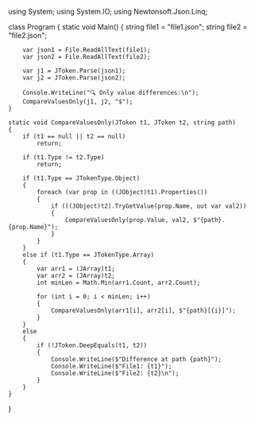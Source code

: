 using System;
using System.IO;
using Newtonsoft.Json.Linq;

class Program
{
    static void Main()
    {
        string file1 = "file1.json";
        string file2 = "file2.json";

        var json1 = File.ReadAllText(file1);
        var json2 = File.ReadAllText(file2);

        var j1 = JToken.Parse(json1);
        var j2 = JToken.Parse(json2);

        Console.WriteLine("🔍 Only value differences:\n");
        CompareValuesOnly(j1, j2, "$");
    }

    static void CompareValuesOnly(JToken t1, JToken t2, string path)
    {
        if (t1 == null || t2 == null)
            return;

        if (t1.Type != t2.Type)
            return;

        if (t1.Type == JTokenType.Object)
        {
            foreach (var prop in ((JObject)t1).Properties())
            {
                if (((JObject)t2).TryGetValue(prop.Name, out var val2))
                {
                    CompareValuesOnly(prop.Value, val2, $"{path}.{prop.Name}");
                }
            }
        }
        else if (t1.Type == JTokenType.Array)
        {
            var arr1 = (JArray)t1;
            var arr2 = (JArray)t2;
            int minLen = Math.Min(arr1.Count, arr2.Count);

            for (int i = 0; i < minLen; i++)
            {
                CompareValuesOnly(arr1[i], arr2[i], $"{path}[{i}]");
            }
        }
        else
        {
            if (!JToken.DeepEquals(t1, t2))
            {
                Console.WriteLine($"Difference at path {path}");
                Console.WriteLine($"File1: {t1}");
                Console.WriteLine($"File2: {t2}\n");
            }
        }
    }
}
